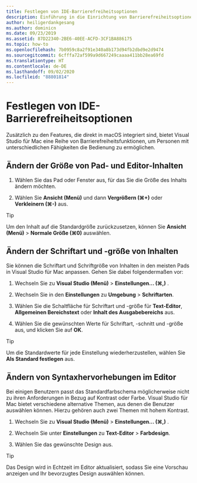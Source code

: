 ```yaml
---
title: Festlegen von IDE-Barrierefreiheitsoptionen
description: Einführung in die Einrichtung von Barrierefreiheitsoptionen in Visual Studio für Mac
author: heiligerdankgesang
ms.author: dominicn
ms.date: 09/23/2019
ms.assetid: 87D22340-2BE6-40EE-ACFD-3CF1BA886175
ms.topic: how-to
ms.openlocfilehash: 7b0959c8a2f91e340a8b173d94fb2dbd9e2d9474
ms.sourcegitcommit: 6cfffa72af599a9d667249caaaa411bb28ea69fd
ms.translationtype: HT
ms.contentlocale: de-DE
ms.lasthandoff: 09/02/2020
ms.locfileid: "88801814"
---
```

# <a name="set-ide-accessibility-options"></a>Festlegen von IDE-Barrierefreiheitsoptionen

Zusätzlich zu den Features, die direkt in macOS integriert sind, bietet Visual Studio für Mac eine Reihe von Barrierefreiheitsfunktionen, um Personen mit unterschiedlichen Fähigkeiten die Bedienung zu ermöglichen.

## <a name="resize-pad-and-editor-content"></a>Ändern der Größe von Pad- und Editor-Inhalten

1. Wählen Sie das Pad oder Fenster aus, für das Sie die Größe des Inhalts ändern möchten.

1. Wählen Sie **Ansicht (Menü)** und dann **Vergrößern (&#8984;+)** oder **Verkleinern (&#8984;-)** aus.

> [!TIP]
> Um den Inhalt auf die Standardgröße zurückzusetzen, können Sie **Ansicht (Menü)**  > **Normale Größe (&#8984;0)** auswählen.

## <a name="change-the-content-font-and-size"></a>Ändern der Schriftart und -größe von Inhalten

Sie können die Schriftart und Schriftgröße von Inhalten in den meisten Pads in Visual Studio für Mac anpassen. Gehen Sie dabei folgendermaßen vor:

1. Wechseln Sie zu **Visual Studio (Menü)**  > **Einstellungen... (&#8984;,)** .

1. Wechseln Sie in den **Einstellungen** zu **Umgebung** > **Schriftarten**.

1. Wählen Sie die Schaltfläche für Schriftart und -größe für **Text-Editor**, **Allgemeinen Bereichstext** oder **Inhalt des Ausgabebereichs** aus.

1. Wählen Sie die gewünschten Werte für Schriftart, -schnitt und -größe aus, und klicken Sie auf **OK**.

> [!TIP]
> Um die Standardwerte für jede Einstellung wiederherzustellen, wählen Sie **Als Standard festlegen** aus.

## <a name="change-the-editor-syntax-highlighting"></a>Ändern von Syntaxhervorhebungen im Editor

Bei einigen Benutzern passt das Standardfarbschema möglicherweise nicht zu ihren Anforderungen in Bezug auf Kontrast oder Farbe. Visual Studio für Mac bietet verschiedene alternative Themen, aus denen die Benutzer auswählen können. Hierzu gehören auch zwei Themen mit hohem Kontrast.

1. Wechseln Sie zu **Visual Studio (Menü)**  > **Einstellungen... (&#8984;,)** .

1. Wechseln Sie unter **Einstellungen** zu **Text-Editor** > **Farbdesign**.

1. Wählen Sie das gewünschte Design aus.

> [!TIP]
> Das Design wird in Echtzeit im Editor aktualisiert, sodass Sie eine Vorschau anzeigen und Ihr bevorzugtes Design auswählen können.